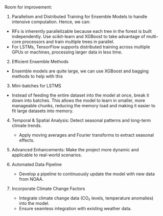 Room for improvement:
1. Parallelism and Distributed Training for Ensemble Models to handle intensive computation. Hence, we can:
- RFs is inherently parallelizable because each tree in the forest is built independently. Use scikit-learn and XGBoost to take advantage of multi-core processors and train multiple trees in parallel.
- For LSTMs, TensorFlow supports distributed training across multiple GPUs or machines, processing larger data in less time.

2. Efficient Ensemble Methods
- Ensemble models are quite large, we can use XGBoost and bagging methods to help with this

3. Mini-batches for LSTMS
- Instead of feeding the entire dataset into the model at once, break it down into batches. This allows the model to learn in smaller, more manageable chunks, reducing the memory load and making it easier to fit large datasets into memory.

4. Temporal & Spatial Analysis: Detect seasonal patterns and long-term climate trends.  
   - Apply moving averages and Fourier transforms to extract seasonal effects.

5. Advanced Enhancements: Make the project more dynamic and applicable to real-world scenarios.  
1. Automated Data Pipeline  
   - Develop a pipeline to continuously update the model with new data from NOAA.  
2. Incorporate Climate Change Factors  
   - Integrate climate change data (CO₂ levels, temperature anomalies) into the model.  
   - Ensure seamless integration with existing weather data.